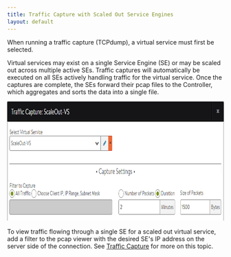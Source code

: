 ```yaml
---
title: Traffic Capture with Scaled Out Service Engines
layout: default
---
```

When running a traffic capture (TCPdump), a virtual service must first be selected.

Virtual services may exist on a single Service Engine (SE) or may be scaled out across multiple active SEs. Traffic captures will automatically be executed on all SEs actively handling traffic for the virtual service. Once the captures are complete, the SEs forward their pcap files to the Controller, which aggregates and sorts the data into a single file.

<img class="alignnone size-full wp-image-416" src="img/PacketCapture.png" alt="PacketCapture" width="852" height="278">

To view traffic flowing through a single SE for a scaled out virtual service, add a filter to the pcap viewer with the desired SE's IP address on the server side of the connection. See <a href="/docs/17.1/manual-traffic-capture/">Traffic Capture</a> for more on this topic.    
